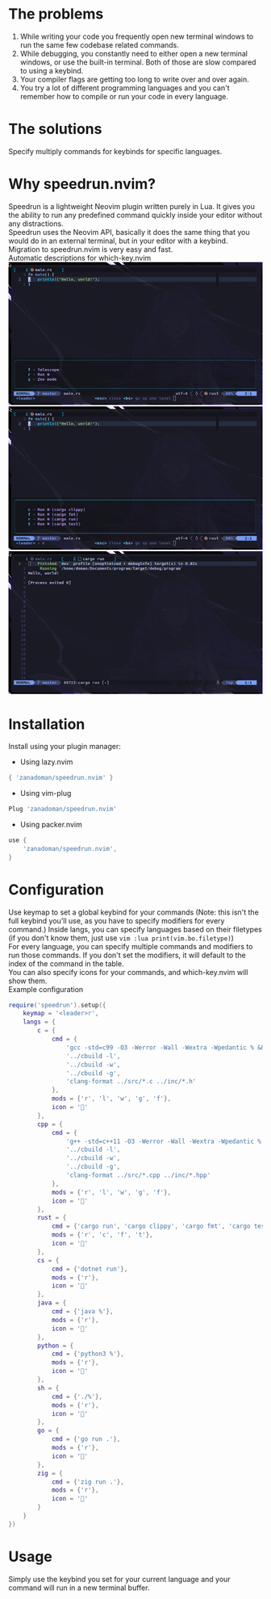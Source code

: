 # The problems
1. While writing your code you frequently open new terminal windows to run the 
same few codebase related commands.
2. While debugging, you constantly need to either open a new terminal windows, 
or use the built-in terminal. Both of those are slow compared to using a 
keybind.
3. Your compiler flags are getting too long to write over and over again.
4. You try a lot of different programming languages and you can't remember
how to compile or run your code in every language.
# The solutions
Specify multiply commands for keybinds for specific languages.
# Why speedrun.nvim?
Speedrun is a lightweight Neovim plugin written purely in Lua. It gives you the
ability to run any predefined command quickly inside your editor without 
any distractions.\
Speedrun uses the Neovim API, basically it does the same thing that you would
do in an external terminal, but in your editor with a keybind.\
Migration to speedrun.nvim is very easy and fast.\
Automatic descriptions for which-key.nvim
![speedrun.nvim](https://github.com/zanadoman/speedrun.nvim/blob/main/assets/whichkey1.png)
![speedrun.nvim](https://github.com/zanadoman/speedrun.nvim/blob/main/assets/whichkey2.png)
![speedrun.nvim](https://github.com/zanadoman/speedrun.nvim/blob/main/assets/speedrun.png)
# Installation
Install using your plugin manager:
- Using lazy.nvim
```lua
{ 'zanadoman/speedrun.nvim' }
```
- Using vim-plug
```lua
Plug 'zanadoman/speedrun.nvim'
```
- Using packer.nvim
```lua
use {
    'zanadoman/speedrun.nvim',
}
```
# Configuration
Use keymap to set a global keybind for your commands (Note: this isn't the full
keybind you'll use, as you have to specify modifiers for every command.)
Inside langs, you can specify languages based on their filetypes (if you don't 
know them, just use ```vim :lua print(vim.bo.filetype)```)\
For every language, you can specify multiple commands and modifiers to run 
those commands. If you don't set the modifiers, it will default to the index
of the command in the table.\
You can also specify icons for your commands, and which-key.nvim will show 
them.\
Example configuration
```lua
require('speedrun').setup({
    keymap = '<leader>r',
    langs = {
        c = {
            cmd = {
                'gcc -std=c99 -O3 -Werror -Wall -Wextra -Wpedantic % && ./a.out',
                '../cbuild -l',
                '../cbuild -w',
                '../cbuild -g',
                'clang-format ../src/*.c ../inc/*.h'
            },
            mods = {'r', 'l', 'w', 'g', 'f'},
            icon = '󰙱'
        },
        cpp = {
            cmd = {
                'g++ -std=c++11 -O3 -Werror -Wall -Wextra -Wpedantic % && ./a.out',
                '../cbuild -l',
                '../cbuild -w',
                '../cbuild -g',
                'clang-format ../src/*.cpp ../inc/*.hpp'
            },
            mods = {'r', 'l', 'w', 'g', 'f'},
            icon = '󰙲'
        },
        rust = {
            cmd = {'cargo run', 'cargo clippy', 'cargo fmt', 'cargo test'},
            mods = {'r', 'c', 'f', 't'},
            icon = ''
        },
        cs = {
            cmd = {'dotnet run'}, 
            mods = {'r'},
            icon = '󰌛'
        },
        java = {
            cmd = {'java %'},
            mods = {'r'},
            icon = ''
        },
        python = {
            cmd = {'python3 %'},
            mods = {'r'},
            icon = ''
        },
        sh = {
            cmd = {'./%'},
            mods = {'r'},
            icon = ''
        },
        go = {
            cmd = {'go run .'},
            mods = {'r'},
            icon = '󰟓'
        },
        zig = {
            cmd = {'zig run .'},
            mods = {'r'},
            icon = ''
        }
    }
})
```
# Usage
Simply use the keybind you set for your current language and your command will 
run in a new terminal buffer. 
